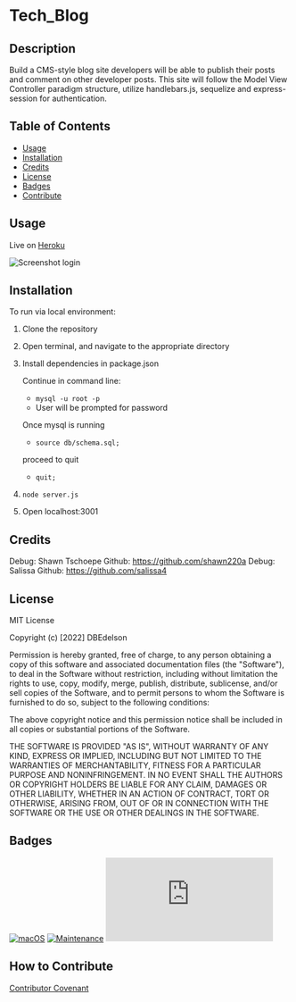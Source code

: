 # Tech_Blog

## Description

Build a CMS-style blog site developers will be able to publish their posts and comment on other developer posts. This site will follow the Model View Controller paradigm structure, utilize handlebars.js, sequelize and express-session for authentication.

## Table of Contents

- [Usage](#usage)
- [Installation](#installation)
- [Credits](#credits)
- [License](#license)
- [Badges](#badges)
- [Contribute](#how-to-contribute)

## Usage

Live on [Heroku](https://desolate-castle-99286.herokuapp.com/) 

![Screenshot login](https://user-images.githubusercontent.com/109247874/207745327-f57e7904-7eeb-44a4-9cd3-3ab933d932a5.png)


## Installation

To run via local environment:

1.  Clone the repository

2.  Open terminal, and navigate to the appropriate directory

3.  Install dependencies in package.json

    Continue in command line:

    - `mysql -u root -p`
    - User will be prompted for password

    Once mysql is running

    - `source db/schema.sql;`

    proceed to quit

    - `quit;`

4.  `node server.js`
5.  Open localhost:3001

## Credits

Debug: Shawn Tschoepe Github: https://github.com/shawn220a
Debug: Salissa Github: https://github.com/salissa4

## License

MIT License

Copyright (c) [2022] DBEdelson

Permission is hereby granted, free of charge, to any person obtaining a copy
of this software and associated documentation files (the "Software"), to deal
in the Software without restriction, including without limitation the rights
to use, copy, modify, merge, publish, distribute, sublicense, and/or sell
copies of the Software, and to permit persons to whom the Software is
furnished to do so, subject to the following conditions:

The above copyright notice and this permission notice shall be included in all
copies or substantial portions of the Software.

THE SOFTWARE IS PROVIDED "AS IS", WITHOUT WARRANTY OF ANY KIND, EXPRESS OR
IMPLIED, INCLUDING BUT NOT LIMITED TO THE WARRANTIES OF MERCHANTABILITY,
FITNESS FOR A PARTICULAR PURPOSE AND NONINFRINGEMENT. IN NO EVENT SHALL THE
AUTHORS OR COPYRIGHT HOLDERS BE LIABLE FOR ANY CLAIM, DAMAGES OR OTHER
LIABILITY, WHETHER IN AN ACTION OF CONTRACT, TORT OR OTHERWISE, ARISING FROM,
OUT OF OR IN CONNECTION WITH THE SOFTWARE OR THE USE OR OTHER DEALINGS IN THE
SOFTWARE.

## Badges

[![macOS](https://svgshare.com/i/ZjP.svg)](https://svgshare.com/i/ZjP.svg)
[![Maintenance](https://img.shields.io/badge/Maintained%3F-no-red.svg)](https://bitbucket.org/lbesson/ansi-colors)
[![GitHub license](https://badgen.net/github/license/Naereen/Strapdown.js)](https://github.com/Naereen/StrapDown.js/blob/master/LICENSE)

## How to Contribute

[Contributor Covenant](https://www.contributor-covenant.org/)
